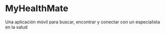 # MyHealthMate
Una aplicación móvil para buscar, encontrar y conectar con un especialista en la salud
